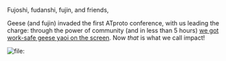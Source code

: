 Fujoshi, fudanshi, fujin, and friends,

Geese (and fujin) invaded the first ATproto conference, with us leading the
charge: through the power of community (and in less than 5 hours) [we got work-safe geese
yaoi on the
screen](https://bsky.app/profile/essentialrandom.bsky.social/post/3ll3ov3hqhs2r).
Now _that_ is what we call impact!

![file:](./images/geese.png)
